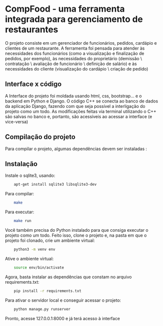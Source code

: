 #  CompFood - uma ferramenta integrada para gerenciamento de restaurantes

O projeto consiste em um gerenciador 
de funcionários, pedidos, cardápio e clientes de 
um restaurante. A ferramenta foi pensada para atender às necessidades 
dos funcionários (como a visualização e finalização de pedidos, por exemplo), às necessidades do proprietário 
(demissão \ contratação \ avaliação de funcionário \ definição de salário) e às necessidades do cliente (visualização do
cardápio \ criação de pedido)

## Interface x código
A Interface do projeto foi moldada usando html, css, bootstrap...
e o backend em Python e Django.
O código C++ se conecta ao banco de dados da aplicação Django,
fazendo com que seja possível a interligação do projeto como um todo. As modificações feitas
via terminal utilizando o C++ são salvas no banco e, portanto, são 
acessíveis ao acessar a interface (e vice-versa)

## Compilação do projeto
Para compilar o projeto, algumas dependências devem ser 
instaladas :

## Instalação
Instale o sqlite3, usando:

```bash
    apt-get install sqlite3 libsqlite3-dev
```
Para compilar:
```bash
    make
```
Para executar:
```bash
    make run
```
Você também precisa do Python instalado para que consiga 
executar o projeto como um todo. Feito isso, clone o projeto e, na pasta em que o projeto foi clonado, crie um ambiente virtual:
```bash
    python3 -m venv env
```
Ative o ambiente virtual:
```bash 
    source env/bin/activate
```
Agora, basta instalar as dependências que constam no arquivo requirements.txt:
```bash
    pip install -r requirements.txt
```

Para ativar o servidor local e conseguir acessar o projeto:
```bash
    python manage.py runserver
```
Pronto, acesse 127.0.0.1:8000 e já terá acesso à interface
